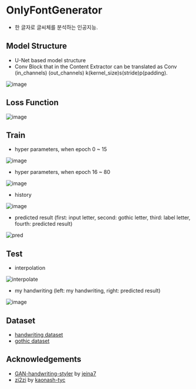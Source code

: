 # OnlyFontGenerator
- 한 글자로 글씨체를 분석하는 인공지능.

Model Structure
-----------------------------
- U-Net based model structure      
- Conv Block that in the Content Extractor can be translated as Conv (in_channels) (out_channels) k(kernel_size)s(stride)p(padding).
    
![image](https://user-images.githubusercontent.com/66504341/185335120-b5d95f0f-f0b2-425f-9eb4-1a12bfecf626.png)

Loss Function
------------------------------
![image](https://user-images.githubusercontent.com/66504341/185335174-c1917045-8c6c-4372-a61e-3d8217ea0615.png)


Train
------------------------------
- hyper parameters, when epoch 0 ~ 15    
    
![image](https://user-images.githubusercontent.com/66504341/185335217-c1ce699e-3ec0-4d62-bba2-ae46cdadcf03.png)    
    
    
    
    
- hyper parameters, when epoch 16 ~ 80    
    
![image](https://user-images.githubusercontent.com/66504341/185335233-b6c5f24f-ec41-4d05-b934-95ed1717187f.png)    
    
    
    
    
- history    
    
![image](https://user-images.githubusercontent.com/66504341/185335248-f220b6f2-2465-4193-a6cf-4dad172ca64d.png)    
    
    
    
    
- predicted result (first: input letter, second: gothic letter, third: label letter, fourth: predicted result)    
    
![pred](https://user-images.githubusercontent.com/66504341/185337804-bda2d5c1-ccb2-44f0-bac7-301627bc4557.gif)


Test
-----------------------------
- interpolation    
    
![interpolate](https://user-images.githubusercontent.com/66504341/185338801-35bc5aa1-051a-4117-8a46-5e29f8495ccd.gif)    
    
    
    
    
- my handwriting (left: my handwriting, right: predicted result)    
    
![image](https://user-images.githubusercontent.com/66504341/185335284-4e92b94a-3186-4e3d-8572-a02dbbcad06f.png)


Dataset
-----------------------
- [handwriting dataset](https://clova.ai/handwriting/list.html)    
- [gothic dataset](https://hangeul.naver.com/2021/fonts/nanum)    


Acknowledgements
--------------------------
- [GAN-handwriting-styler](https://github.com/jeina7/GAN-handwriting-styler) by [jeina7](https://github.com/jeina7)    
- [zi2zi](https://github.com/kaonashi-tyc/zi2zi) by [kaonash-tyc](https://github.com/kaonashi-tyc)
